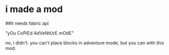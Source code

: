 # i made a mod
##it needs fabric api


"yOu CoPiEd AdVeNtUrE mOdE"

no, i didn't. you can't place blocks in adventure mode, but you can with this mod.